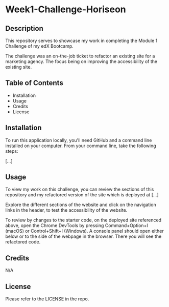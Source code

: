 # Week1-Challenge-Horiseon

## Description

This repository serves to showcase my work in completing the Module 1 Challenge of my edX Bootcamp. 

The challenge was an on-the-job ticket to refactor an existing site for a marketing agency. The focus being on improving the accessibility of the existing site. 

## Table of Contents 

- Installation
- Usage
- Credits
- License

## Installation

To run this application locally, you'll need GitHub and a command line installed on your computer. From your command line, take the following steps:

[...]

## Usage

To view my work on this challenge, you can review the sections of this repository and my refactored version of the site which is deployed at [...]

Explore the different sections of the website and click on the navigation links in the header, to test the accessibility of the website. 

To review by changes to the starter code, on the deployed site referenced above, open the Chrome DevTools by pressing Command+Option+I (macOS) or Control+Shift+I (Windows). A console panel should open either below or to the side of the webpage in the browser. There you will see the refactored code.

## Credits

N/A

## License

Please refer to the LICENSE in the repo. 
